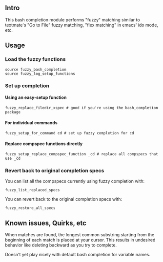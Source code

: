 ## Intro

This bash completion module performs "fuzzy" matching similar to
textmate's "Go to File" fuzzy matching, "flex matching" in emacs' ido
mode, etc.


## Usage
### Load the fuzzy functions
    source fuzzy_bash_completion
    source fuzzy_log_setup_functions

### Set up completion
#### Using an easy-setup function
    fuzzy_replace_filedir_xspec # good if you're using the bash_completion package

#### For individual commands
    fuzzy_setup_for_command cd # set up fuzzy completion for cd

#### Replace compspec functions directly
    fuzzy_setup_replace_compspec_function _cd # replace all compspecs that use _cd

### Revert back to original completion specs
You can list all the compspecs currently using fuzzy completion with:

    fuzzy_list_replaced_specs

You can revert back to the original completion specs with:

    fuzzy_restore_all_specs


## Known issues, Quirks, etc

When matches are found, the longest common substring starting from the
beginning of each match is placed at your cursor. This results in
undesired behavior like deleting backward as you try to complete.

Doesn't yet play nicely with default bash completion for variable
names.
